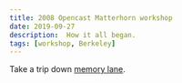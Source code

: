 ```yaml
---
title: 2008 Opencast Matterhorn workshop
date: 2019-09-27
description:  How it all began.
tags: [workshop, Berkeley]
---
```


Take a trip down [memory lane](https://youtu.be/MagWAPqTSIc). 
